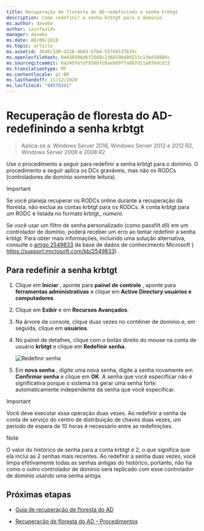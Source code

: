 ```yaml
---
title: Recuperação de floresta do AD-redefinindo a senha krbtgt
description: Como redefinir a senha krbtgt para o domínio.
ms.author: daveba
author: iainfoulds
manager: daveba
ms.date: 08/09/2018
ms.topic: article
ms.assetid: 3bd6c1d0-d316-4b03-b7b4-557d4537635c
ms.openlocfilehash: 0e03039bd6f2888c2366596d9d213c13be58880c
ms.sourcegitcommit: 6a245fefdf958bfc0aeb69f7a887d11a07bdcd23
ms.translationtype: MT
ms.contentlocale: pt-BR
ms.lasthandoff: 11/12/2020
ms.locfileid: "94570341"
---
```

# <a name="ad-forest-recovery---resetting-the-krbtgt-password"></a>Recuperação de floresta do AD-redefinindo a senha krbtgt

> Aplica-se a: Windows Server 2016, Windows Server 2012 e 2012 R2, Windows Server 2008 e 2008 R2

Use o procedimento a seguir para redefinir a senha krbtgt para o domínio. O procedimento a seguir aplica os DCs graváveis, mas não os RODCs (controladores de domínio somente leitura).

> [!IMPORTANT]
> Se você planeja recuperar os RODCs online durante a recuperação da floresta, não exclua as contas krbtgt para os RODCs. A conta krbtgt para um RODC é listada no formato krbtgt_ *número*.
>
> Se você usar um filtro de senha personalizado (como passfilt.dll) em um controlador de domínio, poderá receber um erro ao tentar redefinir a senha krbtgt. Para obter mais informações, incluindo uma solução alternativa, consulte o [artigo 2549833](https://support.microsoft.com/kb/2549833) da base de dados de conhecimento Microsoft ( https://support.microsoft.com/kb/2549833) .

## <a name="to-reset-the-krbtgt-password"></a>Para redefinir a senha krbtgt

1. Clique em **Iniciar** , aponte para **painel de controle** , aponte para **ferramentas administrativas** e clique em **Active Directory usuários e computadores**.

2. Clique em **Exibir** e em **Recursos Avançados**.

3. Na árvore de console, clique duas vezes no contêiner de domínio e, em seguida, clique em **usuários**.

4. No painel de detalhes, clique com o botão direito do mouse na conta de usuário **krbtgt** e clique em **Redefinir senha**.

   ![Redefinir senha](media/AD-Forest-Recovery-Resetting-the-krbtgt-password/resetpass1.png)

5. Em **nova senha** , digite uma nova senha, digite a senha novamente em **Confirmar senha** e clique em **OK**. A senha que você especificar não é significativa porque o sistema irá gerar uma senha forte automaticamente independente da senha que você especificar.

> [!IMPORTANT]
> Você deve executar essa operação duas vezes. Ao redefinir a senha da conta de serviço do centro de distribuição de chaves duas vezes, um período de espera de 10 horas é necessário entre as redefinições.

> [!NOTE]
> O valor do histórico de senha para a conta krbtgt é 2, o que significa que ela inclui as 2 senhas mais recentes. Ao redefinir a senha duas vezes, você limpa efetivamente todas as senhas antigas do histórico, portanto, não há como o outro controlador de domínio será replicado com esse controlador de domínio usando uma senha antiga.

## <a name="next-steps"></a>Próximas etapas

- [Guia de recuperação de floresta do AD](AD-Forest-Recovery-Guide.md)

- [Recuperação de floresta do AD – Procedimentos](AD-Forest-Recovery-Procedures.md)
